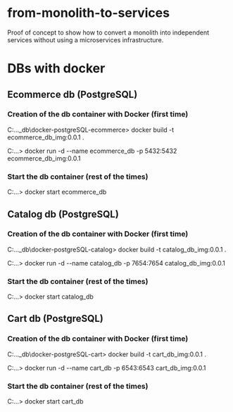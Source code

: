 # from-monolith-to-services
Proof of concept to show how to convert a monolith into independent services without using a microservices infrastructure.

# DBs with docker

## Ecommerce db (PostgreSQL)

### Creation of the db container with Docker (first time)
C:\...\_db\docker-postgreSQL-ecommerce> docker build -t ecommerce_db_img:0.0.1 .

C:\...> docker run -d --name ecommerce_db -p 5432:5432 ecommerce_db_img:0.0.1

### Start the db container (rest of the times)

C:\...> docker start ecommerce_db

## Catalog db (PostgreSQL)

### Creation of the db container with Docker (first time)
C:\...\_db\docker-postgreSQL-catalog> docker build -t catalog_db_img:0.0.1 .

C:\...> docker run -d --name catalog_db -p 7654:7654 catalog_db_img:0.0.1

### Start the db container (rest of the times)

C:\...> docker start catalog_db

## Cart db (PostgreSQL)

### Creation of the db container with Docker (first time)
C:\...\_db\docker-postgreSQL-cart> docker build -t cart_db_img:0.0.1 .

C:\...> docker run -d --name cart_db -p 6543:6543 cart_db_img:0.0.1

### Start the db container (rest of the times)

C:\...> docker start cart_db
